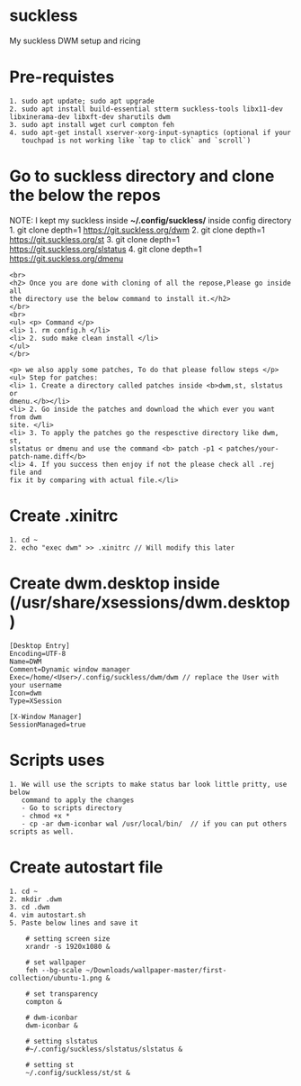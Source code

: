 # suckless
My suckless DWM setup and ricing

# Pre-requistes
    1. sudo apt update; sudo apt upgrade
    2. sudo apt install build-essential stterm suckless-tools libx11-dev libxinerama-dev libxft-dev sharutils dwm
    3. sudo apt install wget curl compton feh 
    4. sudo apt-get install xserver-xorg-input-synaptics (optional if your
       touchpad is not working like `tap to click` and `scroll`)

# Go to suckless directory and clone the below the repos 
NOTE: I kept my suckless inside <b>~/.config/suckless/</b> inside config directory
    1. git clone depth=1 https://git.suckless.org/dwm
    2. git clone depth=1 https://git.suckless.org/st 
    3. git clone depth=1 https://git.suckless.org/slstatus
    4. git clone depth=1 https://git.suckless.org/dmenu
    
    <br>
    <h2> Once you are done with cloning of all the repose,Please go inside all
    the directory use the below command to install it.</h2>
    </br>
    <br>
    <ul> <p> Command </p>
    <li> 1. rm config.h </li>
    <li> 2. sudo make clean install </li>
    </ul>
    </br>

    <p> we also apply some patches, To do that please follow steps </p>
    <ul> Step for patches:
    <li> 1. Create a directory called patches inside <b>dwm,st, slstatus or
    dmenu.</b></li>
    <li> 2. Go inside the patches and download the which ever you want from dwm
    site. </li>
    <li> 3. To apply the patches go the respesctive directory like dwm, st,
    slstatus or dmenu and use the command <b> patch -p1 < patches/your-patch-name.diff</b>
    <li> 4. If you success then enjoy if not the please check all .rej file and
    fix it by comparing with actual file.</li>

# Create .xinitrc
    1. cd ~
    2. echo "exec dwm" >> .xinitrc // Will modify this later

# Create dwm.desktop inside (/usr/share/xsessions/dwm.desktop)
    [Desktop Entry]
    Encoding=UTF-8
    Name=DWM
    Comment=Dynamic window manager
    Exec=/home/<User>/.config/suckless/dwm/dwm // replace the User with your username
    Icon=dwm
    Type=XSession

    [X-Window Manager]
    SessionManaged=true

# Scripts uses
    1. We will use the scripts to make status bar look little pritty, use below
       command to apply the changes
       - Go to scripts directory
       - chmod +x *
       - cp -ar dwm-iconbar wal /usr/local/bin/  // if you can put others scripts as well.

# Create autostart file
    1. cd ~
    2. mkdir .dwm
    3. cd .dwm
    4. vim autostart.sh 
    5. Paste below lines and save it
    
        # setting screen size
        xrandr -s 1920x1080 &

        # set wallpaper
        feh --bg-scale ~/Downloads/wallpaper-master/first-collection/ubuntu-1.png &

        # set transparency
        compton &

        # dwm-iconbar
        dwm-iconbar &

        # setting slstatus
        #~/.config/suckless/slstatus/slstatus &

        # setting st
        ~/.config/suckless/st/st &


    



